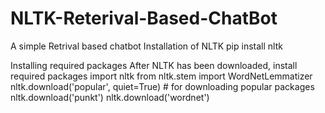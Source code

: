 # NLTK-Reterival-Based-ChatBot
A simple Retrival based chatbot
Installation of NLTK
  pip install nltk

Installing required packages
After NLTK has been downloaded, install required packages
import nltk
from nltk.stem import WordNetLemmatizer
nltk.download('popular', quiet=True) # for downloading popular packages
nltk.download('punkt') 
nltk.download('wordnet') 
